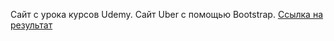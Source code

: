 Сайт с урока курсов Udemy. 
Сайт Uber с помощью Bootstrap.
 <a href="https://tronev.github.io/bootstrap_uber/src/">Ссылка на результат</a>
